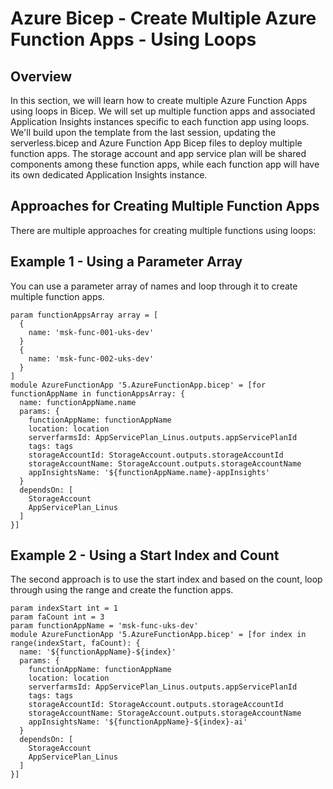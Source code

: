 # Azure Bicep - Create Multiple Azure Function Apps - Using Loops

## Overview
In this section, we will learn how to create multiple Azure Function Apps using loops in Bicep. We will set up multiple function apps and associated Application Insights instances specific to each function app using loops. We'll build upon the template from the last session, updating the serverless.bicep and Azure Function App Bicep files to deploy multiple function apps. The storage account and app service plan will be shared components among these function apps, while each function app will have its own dedicated Application Insights instance.

## Approaches for Creating Multiple Function Apps
There are multiple approaches for creating multiple functions using loops:

## Example 1 - Using a Parameter Array
You can use a parameter array of names and loop through it to create multiple function apps.
```bicep
param functionAppsArray array = [
  {
    name: 'msk-func-001-uks-dev'
  }
  {
    name: 'msk-func-002-uks-dev'
  }
]
module AzureFunctionApp '5.AzureFunctionApp.bicep' = [for functionAppName in functionAppsArray: {
  name: functionAppName.name
  params: {
    functionAppName: functionAppName
    location: location
    serverfarmsId: AppServicePlan_Linus.outputs.appServicePlanId
    tags: tags
    storageAccountId: StorageAccount.outputs.storageAccountId
    storageAccountName: StorageAccount.outputs.storageAccountName
    appInsightsName: '${functionAppName.name}-appInsights'
  }
  dependsOn: [
    StorageAccount
    AppServicePlan_Linus
  ]
}]

```

## Example 2 - Using a Start Index and Count
The second approach is to use the start index and based on the count, loop through using the range and create the function apps.

```bicep
param indexStart int = 1
param faCount int = 3
param functionAppName = 'msk-func-uks-dev'
module AzureFunctionApp '5.AzureFunctionApp.bicep' = [for index in range(indexStart, faCount): {
  name: '${functionAppName}-${index}'
  params: {
    functionAppName: functionAppName
    location: location
    serverfarmsId: AppServicePlan_Linus.outputs.appServicePlanId
    tags: tags
    storageAccountId: StorageAccount.outputs.storageAccountId
    storageAccountName: StorageAccount.outputs.storageAccountName
    appInsightsName: '${functionAppName}-${index}-ai'
  }
  dependsOn: [
    StorageAccount
    AppServicePlan_Linus
  ]
}]

```